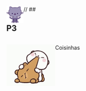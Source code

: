 // ## <img src="source/icon.png" width="45" align="left"> 


## P3

## <img src="source/tenor.gif" width="128" align="left"> 


Coisinhas
